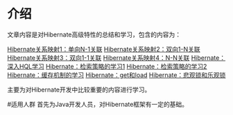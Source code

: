 # 介绍
文章内容是对Hibernate高级特性的总结和学习，包含的内容为：

[Hibernate关系映射1：单向N-1关联](http://tracylihui.github.io/2015/07/07/Hibernate%E5%85%B3%E7%B3%BB%E6%98%A0%E5%B0%841%EF%BC%9A%E5%8D%95%E5%90%91N-1%E5%85%B3%E8%81%94/)
[Hibernate关系映射2：双向1-N关联](http://tracylihui.github.io/2015/07/07/Hibernate%E5%85%B3%E7%B3%BB%E6%98%A0%E5%B0%842%EF%BC%9A%E5%8F%8C%E5%90%911-N%E5%85%B3%E8%81%94/)
[Hibernate关系映射3：双向1-1关联](http://tracylihui.github.io/2015/07/07/Hibernate%E5%85%B3%E7%B3%BB%E6%98%A0%E5%B0%843%EF%BC%9A%E5%8F%8C%E5%90%911-1%E5%85%B3%E8%81%94/)
[Hibernate关系映射4：N-N关联](http://tracylihui.github.io/2015/07/08/Hibernate%E5%85%B3%E7%B3%BB%E6%98%A0%E5%B0%844%EF%BC%9AN-N%E5%85%B3%E8%81%94/)
[Hibernate：深入HQL学习](http://tracylihui.github.io/2015/07/08/Hibernate%EF%BC%9A%E6%B7%B1%E5%85%A5HQL%E5%AD%A6%E4%B9%A0/)
[Hibernate：检索策略的学习1](http://tracylihui.github.io/2015/07/10/Hibernate%EF%BC%9A%E6%A3%80%E7%B4%A2%E7%AD%96%E7%95%A5%E7%9A%84%E5%AD%A6%E4%B9%A01)
[Hibernate：检索策略的学习2](http://tracylihui.github.io/2015/07/10/Hibernate%EF%BC%9A%E6%A3%80%E7%B4%A2%E7%AD%96%E7%95%A5%E7%9A%84%E5%AD%A6%E4%B9%A02/)
[Hibernate：缓存机制的学习](http://tracylihui.github.io/2015/07/20/Hibernate%EF%BC%9A%E7%BC%93%E5%AD%98%E6%9C%BA%E5%88%B6%E7%9A%84%E5%AD%A6%E4%B9%A0/)
[Hibernate：get和load](http://tracylihui.github.io/2015/07/20/Hibernate%EF%BC%9Aget%E5%92%8Cload/)
[Hibernate：悲观锁和乐观锁](http://tracylihui.github.io/2015/08/06/Hibernate%EF%BC%9A%E6%82%B2%E8%A7%82%E9%94%81%E4%B8%8E%E4%B9%90%E8%A7%82%E9%94%81/)

主要为对Hibernate开发中比较重要的内容进行学习。

#适用人群
首先为Java开发人员，对Hibernate框架有一定的基础。
